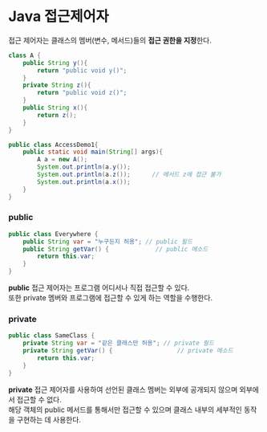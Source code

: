 # Java 접근제어자

접근 제어자는 클래스의 멤버(변수, 메서드)들의 **접근 권한을 지정**한다.     

```java
class A {
    public String y(){
        return "public void y()";
    }
    private String z(){
        return "public void z()";
    }
    public String x(){
        return z();
    }
}

public class AccessDemo1{
    public static void main(String[] args){
        A a = new A();
        System.out.println(a.y());
        System.out.println(a.z());      // 메서드 z에 접근 불가
        System.out.println(a.x());        
    }
}
```

### public

```java
public class Everywhere {
    public String var = "누구든지 허용"; // public 필드
    public String getVar() {             // public 메소드
        return this.var;
    }
}
```

**public** 접근 제어자는 프로그램 어디서나 직접 접근할 수 있다.     
또한 private 멤버와 프로그램에 접근할 수 있게 하는 역할을 수행한다.

### private

```java
public class SameClass {
    private String var = "같은 클래스만 허용"; // private 필드
    private String getVar() {                  // private 메소드
        return this.var;
    }
}
```

**private** 접근 제어자를 사용하여 선언된 클래스 멤버는 외부에 공개되지 않으며 외부에서 접근할 수 없다.     
해당 객체의 public 메서드를 통해서만 접근할 수 있으며 클래스 내부의 세부적인 동작을 구현하는 데 사용한다.
